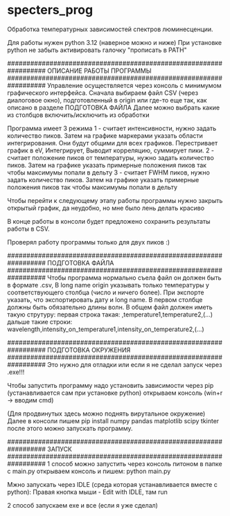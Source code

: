 # specters_prog
Обработка температурных зависимостей спектров люминесценции.

Для работы нужен python 3.12 (наверное можно и ниже)
При установке python не забыть активировать галочку "прописать в PATH"

##################################################################
ОПИСАНИЕ РАБОТЫ ПРОГРАММЫ
##################################################################
Управление осуществляется через консоль с минимумом графического интерфейса.
Сначала выбираем файл CSV (через диалоговое окно), подготовленный в origin или где-то еще так, как описано в разделе ПОДГОТОВКА ФАЙЛА
Далее можно выбрать какие из столбцов включить/исключить из обработки

Программа имеет 3 режима
1 - считает интенсивности, нужно задать количество пиков. Затем на графике маркерами указать области интегрирования. Они будут общими для всех графиков. Перестривает график в eV, Интегрирует, Выводит корреляцию, суммирует  пики.
2 - считает положение пиков от температуры, нужно задать количество пиков. Затем на графике указать примерные положения пиков так чтобы максимумы попали в дельту
3 - считает FWHM пиков, нужно задать количество пиков. Затем на графике указать примерные положения пиков так чтобы максимумы попали в дельту

Чтобы перейти к следующему этапу работы программы нужно закрыть открытый график, да неудобно, но мне было лень делать красиво

В конце работы в консоли будет предложено сохранить результаты работы в CSV.

Проверял работу программы только для двух пиков :)

##################################################################
ПОДГОТОВКА ФАЙЛА
##################################################################
Чтобы программа нормально съела файл он должен быть в формате .csv, В long name origin указывать только температуры у соответствующего столбца (число и ничего более). При экспорте указать, что экспортировать дату и long name. В первом столбце должны быть обязательно длины волн.
В общем файл должен иметь такую струтуру:
первая строка такая:
,temperature1,temperature2,(...)
дальше такие строки:
wavelength,intensity_on_temperature1,intensity_on_temperature2,(...)


##################################################################
ПОДГОТОВКА ОКРУЖЕНИЯ
##################################################################
Это нужно для отладки или если я не сделал запуск через .exe!!!

Чтобы запустить программу надо установить зависимости через pip (устанавливается сам при установке python)
открываем консоль (win+r -> вводим cmd)

(Для продвинутых здесь можно поднять вирутальное окружение)
Далее в консоли пишем 
pip install numpy pandas matplotlib scipy tkinter
после этого можно запускать программу.

##################################################################
ЗАПУСК
##################################################################
1 способ
можно запустить через консоль питоном
в папке с main.py открываем консоль и пишем:
python main.py

Мжно запускать через IDLE (среда которая устанавливается вместе с python):
Правая кнопка мыши - Edit with IDLE, там run

2 способ
запускаем exe и все (если я уже сделал)




